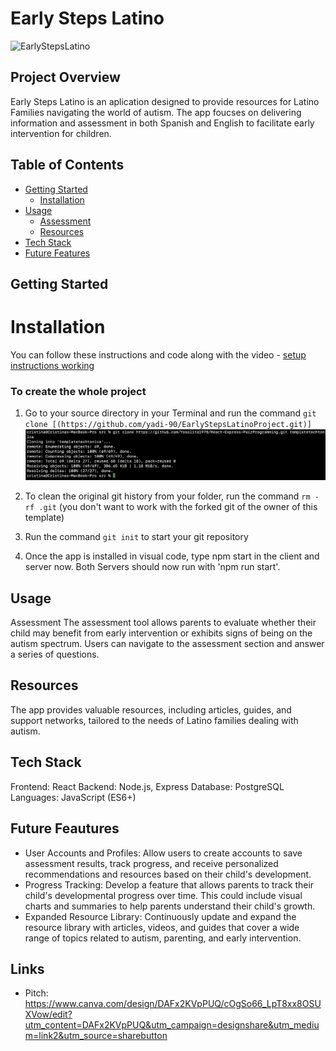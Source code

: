 # Early Steps Latino

![EarlyStepsLatino](./public/EarlyStepsLatinomainpage.png)

## Project Overview

Early Steps Latino is an aplication designed to provide resources for Latino Families navigating the world of autism. The app foucses on delivering information and assessment in both Spanish and English to facilitate early intervention for children.

## Table of Contents

- [Getting Started](#getting-started)
  - [Installation](#installation)
- [Usage](#usage)
  - [Assessment](#assessment)
  - [Resources](#resources)
- [Tech Stack](#tech-stack)
- [Future Features](#future-features)



## Getting Started

# Installation
You can follow these instructions and code along with the video - [setup instructions working](https://www.dropbox.com/s/tthmdat3n3vp3be/SettingUpTemplate.mov?dl=0)

### To create the whole project
1. Go to your source directory in your Terminal and run the command `git clone [(https://github.com/yadi-90/EarlyStepsLatinoProject.git)]`
![You will see something like this in your terminal.](https://github.com/Yosolita1978/screenshoots/blob/main/template/Screen%20Shot%202022-03-20%20at%207.50.46%20PM.png?raw=true)

2. To clean the original git history from your folder, run the command `rm -rf .git` (you don't want to work with the forked git of the owner of this template)

3. Run the command `git init` to start your git repository 

4. Once the app is installed in visual code, type npm start in the client and server now. Both Servers should now run with 'npm run start'.

## Usage
Assessment
The assessment tool allows parents to evaluate whether their child may benefit from early intervention or exhibits signs of being on the autism spectrum. Users can navigate to the assessment section and answer a series of questions.

## Resources
The app provides valuable resources, including articles, guides, and support networks, tailored to the needs of Latino families dealing with autism.

## Tech Stack
Frontend: React
Backend: Node.js, Express
Database: PostgreSQL
Languages: JavaScript (ES6+)
## Future Feautures

* User Accounts and Profiles: Allow users to create accounts to save assessment results, track progress, and receive personalized recommendations and resources based on their child's development.
* Progress Tracking: Develop a feature that allows parents to track their child's developmental progress over time. This could include visual charts and summaries to help parents understand their child's growth.
* Expanded Resource Library: Continuously update and expand the resource library with articles, videos, and guides that cover a wide range of topics related to autism, parenting, and early intervention.

## Links

* Pitch: https://www.canva.com/design/DAFx2KVpPUQ/cOgSo66_LpT8xx8OSUXVow/edit?utm_content=DAFx2KVpPUQ&utm_campaign=designshare&utm_medium=link2&utm_source=sharebutton

